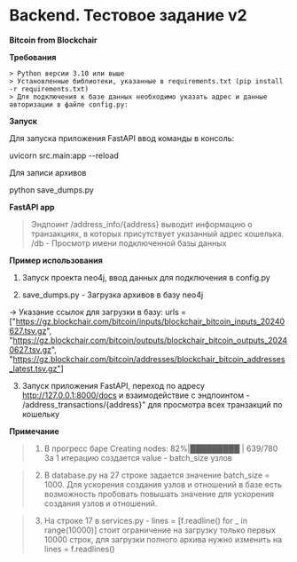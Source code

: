 # Backend. Тестовое задание v2

**Bitcoin from Blockchair**

**Требования**

    > Python версии 3.10 или выше
    > Установленные библиотеки, указанные в requirements.txt (pip install -r requirements.txt)
    > Для подключения к базе данных необходимо указать адрес и данные авторизации в файле config.py:

**Запуск**

Для запуска приложения FastAPI ввод команды в консоль:

uvicorn src.main:app --reload

Для записи архивов 

python save_dumps.py

**FastAPI app**

> Эндпоинт /address_info/{address} выводит информацию о транзакциях, в которых присутствует указанный адрес кошелька.
> /db - Просмотр имени подключенной базы данных

**Пример использования**

1. Запуск проекта neo4j, ввод данных для подключения в config.py

2. save_dumps.py - Загрузка архивов в базу neo4j

-> Указание ссылок для загрузки в базу:
urls = ["https://gz.blockchair.com/bitcoin/inputs/blockchair_bitcoin_inputs_20240627.tsv.gz",
        "https://gz.blockchair.com/bitcoin/outputs/blockchair_bitcoin_outputs_20240627.tsv.gz",
        "https://gz.blockchair.com/bitcoin/addresses/blockchair_bitcoin_addresses_latest.tsv.gz"]

3. Запуск приложения FastAPI, переход по адресу http://127.0.0.1:8000/docs и взаимодействие с эндпоинтом - /address_transactions/{address}"
для просмотра всех транзакций по кошельку


**Примечание**

> 1. В прогресс баре Creating nodes:  82%|█████████       | 639/780 
> За 1 итерацию создается value - batch_size узлов

> 2. В database.py на 27 строке задается значение batch_size = 1000. 
> Для ускорения создания узлов и отношений в базе есть возможность пробовать повышать значение для ускорения создания узлов и отношений.

> 3. На строке 17 в services.py - lines = [f.readline() for _ in range(10000)] стоит ограничение на загрузку только первых 10000 строк, 
> для загрузки полного архива нужно изменить на lines = f.readlines()
